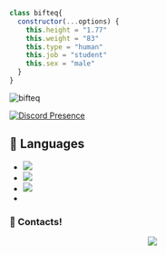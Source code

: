 ```js
class bifteq{
  constructor(...options) {
    this.height = "1.77"
    this.weight = "83"
    this.type = "human"
    this.job = "student"
    this.sex = "male"
  }
}
```

<img src="https://komarev.com/ghpvc/?username=bifteq&label=Ziyaretçi%20Sayısı&color=552b75" alt="bifteq" />


[![Discord Presence](https://lanyard.cnrad.dev/api/708696531225804801)](https://discord.com/users/708696531225804801)



## 🔧 Languages
- ![](https://img.shields.io/badge/Code-JavaScript-black?style=flat-square&logo=javascript&logoColor=brightgreen)
- ![](https://img.shields.io/badge/Code-Java-black?style=flat-square&logo=java&logoColor=white)
- ![](https://img.shields.io/badge/Tools-MongoDB-black?style=flat-square&logo=mongodb&logoColor=cyan)
- 
<h3>🌟 Contacts!</h3>
<p align="center">
     <a href="https://www.instagram.com/kimeneshuu" target"blank_"><img src="https://img.shields.io/badge/INSTAGRAM%20-DC3175.svg?&style=for-the-badge&logo=instagram&logoColor=white"></a>
